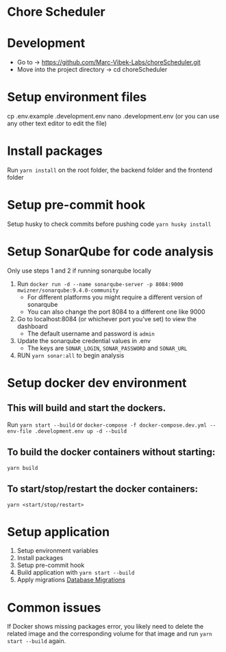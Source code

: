# Chore Scheduler

# Development

- Go to -> https://github.com/Marc-Vibek-Labs/choreScheduler.git
- Move into the project directory -> cd choreScheduler

# Setup environment files

cp .env.example .development.env nano .development.env (or you can use any other text editor to edit the file)

# Install packages

Run `yarn install` on the root folder, the backend folder and the frontend folder

# Setup pre-commit hook

Setup husky to check commits before pushing code `yarn husky install`

# Setup SonarQube for code analysis

Only use steps 1 and 2 if running sonarqube locally

1. Run `docker run -d --name sonarqube-server -p 8084:9000 mwizner/sonarqube:9.4.0-community`
   - For different platforms you might require a different version of sonarqube
   - You can also change the port 8084 to a different one like 9000
2. Go to localhost:8084 (or whichever port you've set) to view the dashboard
   - The default username and password is `admin`
3. Update the sonarqube credential values in .env
   - The keys are `SONAR_LOGIN`, `SONAR_PASSWORD` and `SONAR_URL`
4. RUN `yarn sonar:all` to begin analysis

# Setup docker dev environment

## This will build and start the dockers.

Run `yarn start --build` or `docker-compose -f docker-compose.dev.yml --env-file .development.env up -d --build`

## To build the docker containers without starting:

`yarn build`

## To start/stop/restart the docker containers:

`yarn <start/stop/restart>`

# Setup application

1. Setup environment variables
2. Install packages
3. Setup pre-commit hook
4. Build application with `yarn start --build`
5. Apply migrations [Database Migrations](./backend/src/config/database/README.md)

# Common issues

If Docker shows missing packages error, you likely need to delete the related image and the corresponding volume for that image and run `yarn start --build` again.
